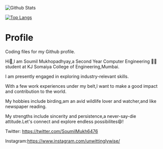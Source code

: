 


![Github Stats](https://github-readme-stats.vercel.app/api?username=Soumilgit&theme=tokyonight&show_icons=true)



[![Top Langs](https://github-readme-stats.vercel.app/api/top-langs/?username=Soumilgit&layout=pie)](https://github.com/Soumilgit/github-readme-stats)


# Profile
Coding files for my Github profile.





Hi👋,I am Soumil Mukhopadhyay,a Second Year Computer Engineering 🧑‍💻 student at KJ Somaiya College of Engineering,Mumbai.


I am presently engaged in exploring industry-relevant skills.

With a few work experiences under my belt,I want to make a good impact and contribution to the world.


My hobbies include birding,am an avid wildlife lover and watcher,and like newspaper reading.


My strengths include sincerity and persistence,a never-say-die attitude.Let's connect and explore endless possibilites😄!


Twitter:
https://twitter.com/SoumilMukh6476


Instagram:https://www.instagram.com/unwittinglywise/



